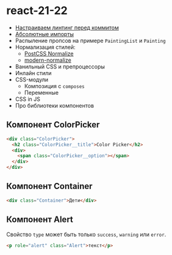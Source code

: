 # react-21-22

- [Настраиваем линтинг перед коммитом](https://github.com/goitacademy/react-lint-config)
- [Абсолютные импорты](https://create-react-app.dev/docs/importing-a-component/#absolute-imports)
- Распыление пропсов на примере `PaintingList` и `Painting`
- Нормализация стилей:
  - [PostCSS Normalize](https://create-react-app.dev/docs/adding-css-reset)
  - [modern-normalize](https://github.com/sindresorhus/modern-normalize)
- Ванильный CSS и препроцессоры
- Инлайн стили
- CSS-модули
  - Композиция с `composes`
  - Переменные
- CSS in JS
- Про библиотеки компонентов

## Компонент ColorPicker

```html
<div class="ColorPicker">
  <h2 class="ColorPicker__title">Color Picker</h2>
  <div>
    <span class="ColorPicker__option"></span>
  </div>
</div>
```

## Компонент Container

```html
<div class="Container">Дети</div>
```

## Компонент Alert

Свойство `type` может быть только `success`, `warning` или `error`.

```html
<p role="alert" class="Alert">текст</p>
```
